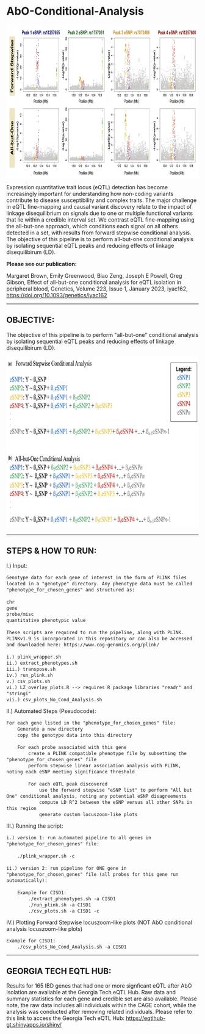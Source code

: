 # AbO-Conditional-Analysis

<img src="https://github.com/GibsonLab-GT/All-but-One/blob/main/lzplot_visual.png" width="1000" height="400">

Expression quantitative trait locus (eQTL) detection has become increasingly important for understanding how non-coding variants contribute to disease susceptibility and complex traits. The major challenge in eQTL fine-mapping and causal variant discovery relate to the impact of linkage disequilibrium on signals due to one or multiple functional variants that lie within a credible interval set. We contrast eQTL fine-mapping using the all-but-one approach, which conditions each signal on all others detected in a set, with results from forward stepwise conditional analysis. The objective of this pipeline is to perform all-but-one conditional analysis by isolating sequential eQTL peaks and reducing effects of linkage disequilibirum (LD).

**Please see our publication:** 

Margaret Brown, Emily Greenwood, Biao Zeng, Joseph E Powell, Greg Gibson, Effect of all-but-one conditional analysis for eQTL isolation in peripheral blood, Genetics, Volume 223, Issue 1, January 2023, iyac162, https://doi.org/10.1093/genetics/iyac162

----------
OBJECTIVE:
----------
The objective of this pipeline is to perform "all-but-one" conditional analysis by isolating sequential eQTL peaks and reducing effects of linkage disequilibirum (LD).

<img src="https://github.com/GibsonLab-GT/All-but-One/blob/main/fsw_vs_abo_visual.jpg" width="800" height="450">

-------------------
STEPS & HOW TO RUN:
-------------------

I.) Input:

	Genotype data for each gene of interest in the form of PLINK files located in a "genotype" directory. Any phenotype data must be called "phenotype_for_chosen_genes" and structured as:
	
	chr
	gene
	probe/misc
	quantitative phenotypic value
	
	These scripts are required to run the pipeline, along with PLINK. PLINKv1.9 is incorporated in this repository or can also be accessed and downloaded here: https://www.cog-genomics.org/plink/
	
	i.) plink_wrapper.sh
	ii.) extract_phenotypes.sh
	iii.) transpose.sh
	iv.) run_plink.sh
	v.) csv_plots.sh
	vi.) LZ_overlay_plots.R --> requires R package libraries "readr" and "stringi"
	vii.) csv_plots_No_Cond_Analysis.sh

II.) Automated Steps (Pseudocode):

	For each gene listed in the "phenotype_for_chosen_genes" file:
		Generate a new directory
		copy the genotype data into this directory
		
		For each probe associated with this gene
			create a PLINK compatible phenotype file by subsetting the "phenotype_for_chosen_genes" file
			perform stepwise linear association analysis with PLINK, noting each eSNP meeting significance threshold
			
			For each eQTL peak discovered
				use the forward stepwise "eSNP list" to perform "All but One" conditional analysis, noting any potential eSNP disagreements
				compute LD R^2 between the eSNP versus all other SNPs in this region
				generate custom locuszoom-like plots

III.) Running the script:

	i.) version 1: run automated pipeline to all genes in "phenotype_for_chosen_genes" file:

		./plink_wrapper.sh -c
	
	ii.) version 2: run pipeline for ONE gene in "phenotype_for_chosen_genes" file (all probes for this gene run automatically):
		
		Example for CISD1:
			./extract_phenotypes.sh -a CISD1
			./run_plink.sh -a CISD1
			./csv_plots.sh -a CISD1 -c  

IV.) Plotting Forward Stepwise locuszoom-like plots (NOT AbO conditional analysis locuszoom-like plots)

	Example for CISD1:
		./csv_plots_No_Cond_Analysis.sh -a CISD1

----------------------
GEORGIA TECH EQTL HUB: 
----------------------

Results for 165 IBD genes that had one or more signficant eQTL after AbO isolation are avaliable at the Georgia Tech eQTL Hub. Raw data and summary statistics for each gene and credible set are also available. Please note, the raw data includes all individuals within the CAGE cohort, while the analysis was conducted after removing related individuals.
Please refer to this link to access the Georgia Tech eQTL Hub: https://eqtlhub-gt.shinyapps.io/shiny/

